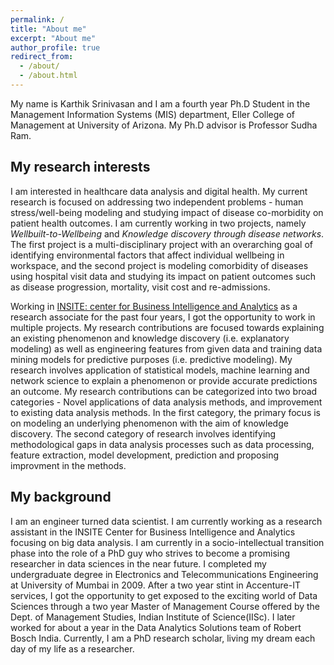 ```yaml
---
permalink: /
title: "About me"
excerpt: "About me"
author_profile: true
redirect_from: 
  - /about/
  - /about.html
---
```


My name is Karthik Srinivasan and I am a fourth year Ph.D Student in the Management Information Systems (MIS) department, Eller College of Management at University of Arizona. My Ph.D advisor is Professor Sudha Ram. 

## My research interests

I am interested in healthcare data analysis and digital health. My current research is focused on addressing two independent problems - human stress/well-being modeling and studying impact of disease co-morbidity on patient health outcomes. I am currently working in two projects, namely _Wellbuilt-to-Wellbeing_ and _Knowledge discovery through disease networks_. The first project is a multi-disciplinary project with an overarching goal of identifying environmental factors that affect individual wellbeing in workspace, and the second project is modeling comorbidity of diseases using hospital visit data and studying its impact on patient outcomes such as disease progression, mortality, visit cost and re-admissions.       

Working in [INSITE: center for Business Intelligence and Analytics](https://www.insiteua.org/ "INSITE: center for Business Intelligence and Analytics") as a research associate for the past four years, I got the opportunity to work in multiple projects. My research contributions are focused towards explaining an existing phenomenon and knowledge discovery (i.e. explanatory modeling) as well as engineering features from given data and training data mining models for predictive purposes (i.e. predictive modeling). My research involves application of statistical models, machine learning and network science to explain a phenomenon or provide accurate predictions an outcome. My research contributions can be categorized into two broad categories - Novel applications of data analysis methods, and improvement to existing data analysis methods. In the first category, the primary focus is on modeling an underlying phenomenon with the aim of knowledge discovery. The second category of research involves identifying methodological gaps in data analysis processes such as data processing, feature extraction, model development, prediction and proposing improvment in the methods.       

## My background

I am an engineer turned data scientist. I am currently working as a research assistant in the INSITE Center for Business Intelligence and Analytics focusing on big data analysis. I am currently in a socio-intellectual transition phase into the role of a PhD guy who strives to become a promising researcher in data sciences in the near future. I completed my undergraduate degree in Electronics and Telecommunications Engineering at University of Mumbai in 2009. After a two year stint in Accenture-IT services, I got the opportunity to get exposed to the exciting world of Data Sciences through a two year Master of Management Course offered by the Dept. of Management Studies, Indian Institute of Science(IISc). I later worked for about a year in the Data Analytics Solutions team of Robert Bosch India. Currently, I am a PhD research scholar, living my dream each day of my life as a researcher. 